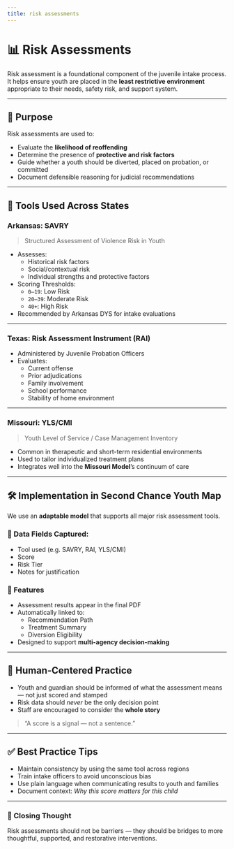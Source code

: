 ```yaml
---
title: risk assessments
---
```


# 📊 Risk Assessments

Risk assessment is a foundational component of the juvenile intake process. It helps ensure youth are placed in the **least restrictive environment** appropriate to their needs, safety risk, and support system.

---

## 🔎 Purpose

Risk assessments are used to:

- Evaluate the **likelihood of reoffending**
- Determine the presence of **protective and risk factors**
- Guide whether a youth should be diverted, placed on probation, or committed
- Document defensible reasoning for judicial recommendations

---

## 🧪 Tools Used Across States

### **Arkansas: SAVRY**
> Structured Assessment of Violence Risk in Youth

- Assesses:
  - Historical risk factors
  - Social/contextual risk
  - Individual strengths and protective factors
- Scoring Thresholds:
  - `0–19`: Low Risk
  - `20–39`: Moderate Risk
  - `40+`: High Risk
- Recommended by Arkansas DYS for intake evaluations

---

### **Texas: Risk Assessment Instrument (RAI)**

- Administered by Juvenile Probation Officers
- Evaluates:
  - Current offense
  - Prior adjudications
  - Family involvement
  - School performance
  - Stability of home environment

---

### **Missouri: YLS/CMI**

> Youth Level of Service / Case Management Inventory

- Common in therapeutic and short-term residential environments
- Used to tailor individualized treatment plans
- Integrates well into the **Missouri Model**’s continuum of care

---

## 🛠️ Implementation in Second Chance Youth Map

We use an **adaptable model** that supports all major risk assessment tools.

### 🔄 Data Fields Captured:
- Tool used (e.g. SAVRY, RAI, YLS/CMI)
- Score
- Risk Tier
- Notes for justification

### 🧾 Features
- Assessment results appear in the final PDF
- Automatically linked to:
  - Recommendation Path
  - Treatment Summary
  - Diversion Eligibility
- Designed to support **multi-agency decision-making**

---

## 🧠 Human-Centered Practice

- Youth and guardian should be informed of what the assessment means — not just scored and stamped
- Risk data should *never* be the only decision point
- Staff are encouraged to consider the **whole story**

> “A score is a signal — not a sentence.”

---

## ✅ Best Practice Tips

- Maintain consistency by using the same tool across regions
- Train intake officers to avoid unconscious bias
- Use plain language when communicating results to youth and families
- Document context: *Why this score matters for this child*

---

### 🧭 Closing Thought

Risk assessments should not be barriers — they should be bridges to more thoughtful, supported, and restorative interventions.

